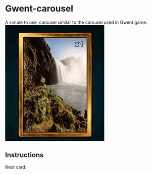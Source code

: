 # Gwent-carousel
A simple to use, carousel similar to the carousel used in Gwent game.
![Step1](/Screenshots/Carousel.gif)

## Instructions
Next card:.
